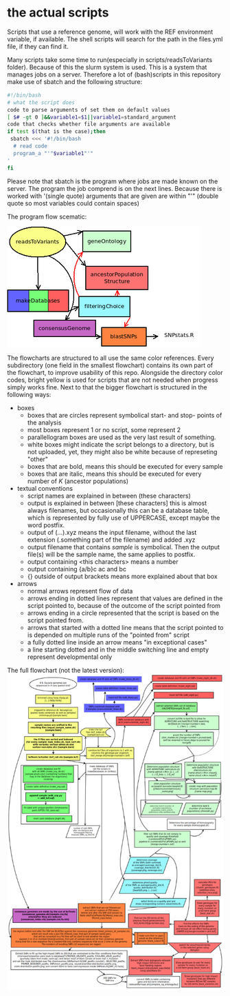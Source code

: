 # the actual scripts

Scripts that use a reference genome, will work with the REF environment variable, if available. The shell scripts will search for the path in the files.yml file, if they can find it.

Many scripts take some time to run(especially in scripts/readsToVariants folder). Because of this the slurm system is used.
This is a system that manages jobs on a server. Therefore a lot of (bash)scripts in this repository make use of sbatch and the following structure:
```bash
#!/bin/bash
# what the script does
code to parse arguments of set them on default values
[ $# -gt 0 ]&&variable1=$1||variable1=standard_argument
code that checks whether file arguments are available
if test $(that is the case);then
 sbatch <<< '#!/bin/bash
  # read code
  program_a "'"$variable1"'"
'
fi
```
Please note that sbatch is the program where jobs are made known on the server. The program the job comprend is on the next lines.
Because there is worked with '(single quote) arguments that are given are within "'" (double quote so most variables could contain spaces)

The program flow scematic:

![flowchart image](../doc/flowchart/simple_flow.png)

The flowcharts are structured to all use the same color references. Every subdirectory (one field in the smallest flowchart) contains its own part of the flowchart, to improve usability of this repo. Alongside the directory color codes, bright yellow is used for scripts that are not needed when progress simply works fine.
Next to that the bigger flowchart is structured in the following ways:
* boxes
  - boxes that are circles represent symbolical start- and stop- points of the analysis
  - most boxes represent 1 or no script, some represent 2
  - parallellogram boxes are used as the very last result of something.
  - white boxes might indicate the script belongs to a directory, but is not uploaded, yet, they might also be white because of represeting "other"
  - boxes that are bold, means this should be executed for every sample
  - boxes that are italic, means this should be executed for every number of *K* (ancestor populations)
* textual conventions
  - script names are explained in between \(these characters\)
  - output is explained in between \[these characters\] this is almost always filenames, but occasionally this can be a database table, which is represented by fully use of UPPERCASE, except maybe the word postfix.
  - output of \(...\).xyz means the input filename, without the last extension (.something part of the filename) and added .xyz
  - output filename that contains *sample* is symbolical. Then the output file(s) will be the sample name, the same applies to postfix.
  - output containing \<this characters\> means a number
  - output containing {a/b}c ac and bc
  - {} outside of output brackets means more explained about that box
* arrows
  - normal arrows represent flow of data
  - arrows ending in dotted lines represent that values are defined in the script pointed to, because of the outcome of the script pointed from
  - arrows ending in a circle represented that the script is based on the script pointed from.
  - arrows that started with a dotted line means that the script pointed to is depended on multiple runs of the "pointed from" script
  - a fully dotted line inside an arrow means "in exceptional cases"
  - a line starting dotted and in the middle switching line and empty represent developmental only


The full flowchart (not the latest version):
![flowchart image](../doc/flowchart/full-flowchart.png)

